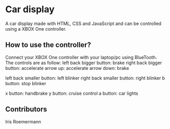 # Car display

A car display made with HTML, CSS and JavaScript and can be controlled using a XBOX One controller.

## How to use the controller?

Connect your XBOX One controller with your laptop/pc using BlueTooth. The controls are as follow:
left back bigger button: brake
right back bigger button: accelerate
arrow up: accelerate
arrow down: brake

left back smaller button: left blinker
right back smaller button: right blinker
b button: stop blinker

x button: handbrake
y button: cruise control
a button: car lights

## Contributors

Iris Roemermann
